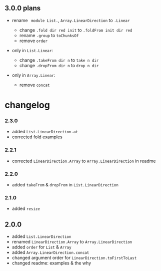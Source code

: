 ## 3.0.0 plans

- rename ` module List.`, `Array.LinearDirection` to `.Linear`
    - change `.fold dir red init` to `.foldFrom init dir red`
    - rename `.group` to `toChunksOf`
    - remove `order`

- only in `List.Linear`:
    - change `.takeFrom dir n` to `take n dir`
    - change `.dropFrom dir n` to `drop n dir`

- only in `Array.Linear`:
    - remove `concat`

# changelog

### 2.3.0

- added `List.LinearDirection.at`
- corrected fold examples

### 2.2.1

- corrected `LinearDirection.Array` to `Array.LinearDirection` in readme

### 2.2.0

- added `takeFrom` & `dropFrom` in `List.LinearDirection`

### 2.1.0

- added `resize`

## 2.0.0

- added `List.LinearDirection`
- renamed `LinearDirection.Array` to `Array.LinearDirection`
- added `order` for `List` & `Array`
- added `Array.LinearDirection.concat`
- changed argument order for `LinearDirection.toFirstToLast`
- changed readme: examples & the why
